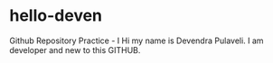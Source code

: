 # hello-deven
Github Repository Practice - I
Hi my name is Devendra Pulaveli. I am developer and new to this GITHUB.
